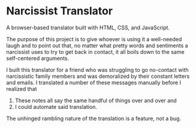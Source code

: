 # Narcissist Translator

A browser-based translator built with HTML, CSS, and JavaScript.

The purpose of this project is to give whoever is using it a well-needed laugh and to point out that, no matter what pretty words and sentiments a narcissist uses to try to get back in contact, it all boils down to the same self-centered arguments.

I built this translator for a friend who was struggling to go no-contact with narcissistic family members and was demoralized by their constant letters and emails. I translated a number of these messages manually before I realized that
1. These notes all say the same handful of things over and over and
2. I could automate said translation.

The unhinged rambling nature of the translation is a feature, not a bug.
